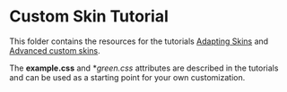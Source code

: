 # Custom Skin Tutorial 

This folder contains the resources for the tutorials [Adapting Skins](https://docs.neptunelabs.com/docs/tutorials/adapting-skins)
and [Advanced custom skins](https://docs.neptunelabs.com/docs/tutorials/adv-skins).

The **example.css** and **green.css* attributes are described in the tutorials and 
can be used as a starting point for your own customization.



